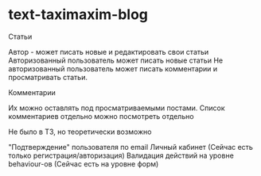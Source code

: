 # text-taximaxim-blog
Статьи

Автор - может писать новые и редактировать свои статьи
Авторизованный пользователь может писать новые статьи
Не авторизованный пользователь может писать комментарии и просматривать статьи.


Комментарии

Их можно оставлять под просматриваемыми постами. Список комментариев отдельно можно посмотреть отдельно


Не было в ТЗ, но теоретически возможно

"Подтверждение" пользователя по email
Личный кабинет (Сейчас есть только регистрация/авторизация)
Валидация действий на уровне behaviour-ов (Сейчас есть на уровне форм)
